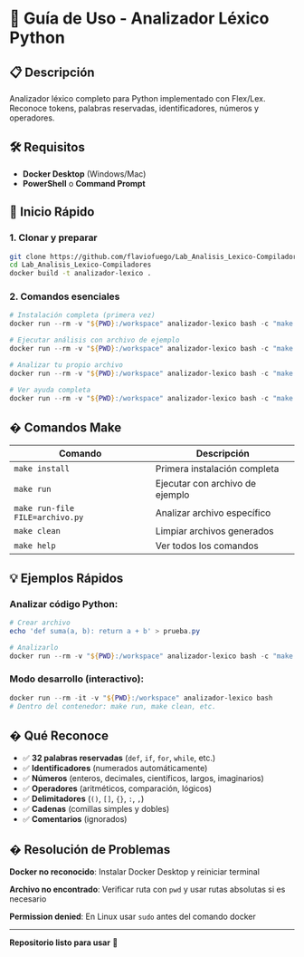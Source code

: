 # 🚀 Guía de Uso - Analizador Léxico Python

## 📋 Descripción
Analizador léxico completo para Python implementado con Flex/Lex. Reconoce tokens, palabras reservadas, identificadores, números y operadores.

## 🛠️ Requisitos
- **Docker Desktop** (Windows/Mac)
- **PowerShell** o **Command Prompt**

## 🚀 Inicio Rápido

### 1. Clonar y preparar
```bash
git clone https://github.com/flaviofuego/Lab_Analisis_Lexico-Compiladores.git
cd Lab_Analisis_Lexico-Compiladores
docker build -t analizador-lexico .
```

### 2. Comandos esenciales
```powershell
# Instalación completa (primera vez)
docker run --rm -v "${PWD}:/workspace" analizador-lexico bash -c "make install"

# Ejecutar análisis con archivo de ejemplo
docker run --rm -v "${PWD}:/workspace" analizador-lexico bash -c "make run"

# Analizar tu propio archivo
docker run --rm -v "${PWD}:/workspace" analizador-lexico bash -c "make run-file FILE=mi_archivo.py"

# Ver ayuda completa
docker run --rm -v "${PWD}:/workspace" analizador-lexico bash -c "make help"
```

## � Comandos Make

| Comando | Descripción |
|---------|-------------|
| `make install` | Primera instalación completa |
| `make run` | Ejecutar con archivo de ejemplo |
| `make run-file FILE=archivo.py` | Analizar archivo específico |
| `make clean` | Limpiar archivos generados |
| `make help` | Ver todos los comandos |

## 💡 Ejemplos Rápidos

### Analizar código Python:
```powershell
# Crear archivo
echo 'def suma(a, b): return a + b' > prueba.py

# Analizarlo
docker run --rm -v "${PWD}:/workspace" analizador-lexico bash -c "make run-file FILE=prueba.py"
```

### Modo desarrollo (interactivo):
```powershell
docker run --rm -it -v "${PWD}:/workspace" analizador-lexico bash
# Dentro del contenedor: make run, make clean, etc.
```

## � Qué Reconoce
- ✅ **32 palabras reservadas** (`def`, `if`, `for`, `while`, etc.)
- ✅ **Identificadores** (numerados automáticamente)
- ✅ **Números** (enteros, decimales, científicos, largos, imaginarios)
- ✅ **Operadores** (aritméticos, comparación, lógicos)
- ✅ **Delimitadores** (`()`, `[]`, `{}`, `:`, `,`)
- ✅ **Cadenas** (comillas simples y dobles)
- ✅ **Comentarios** (ignorados)

## � Resolución de Problemas

**Docker no reconocido**: Instalar Docker Desktop y reiniciar terminal

**Archivo no encontrado**: Verificar ruta con `pwd` y usar rutas absolutas si es necesario

**Permission denied**: En Linux usar `sudo` antes del comando docker

---
**Repositorio listo para usar** 🎉